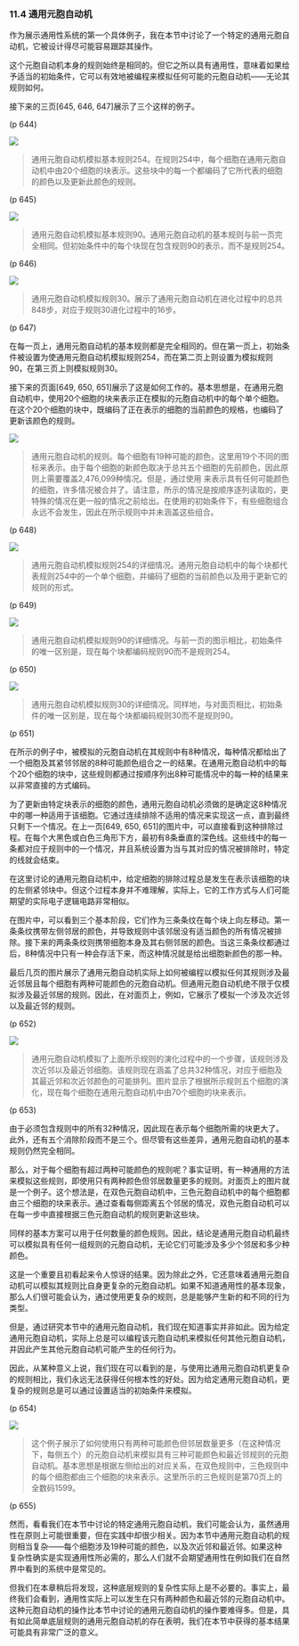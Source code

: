 ### 11.4  通用元胞自动机

作为展示通用性系统的第一个具体例子，我在本节中讨论了一个特定的通用元胞自动机，它被设计得尽可能容易跟踪其操作。

这个元胞自动机本身的规则始终是相同的。但它之所以具有通用性，意味着如果给予适当的初始条件，它可以有效地被编程来模拟任何可能的元胞自动机——无论其规则如何。

接下来的三页[645, 646, 647]展示了三个这样的例子。

(p 644)

![](assets/p645.png)

>通用元胞自动机模拟基本规则254。在规则254中，每个细胞在通用元胞自动机中由20个细胞的块表示。这些块中的每一个都编码了它所代表的细胞的颜色以及更新此颜色的规则。

(p 645)

![](assets/p646.png)

>通用元胞自动机模拟基本规则90。通用元胞自动机的基本规则与前一页完全相同。但初始条件中的每个块现在包含规则90的表示，而不是规则254。

(p 646)

![](assets/p647.png)

>通用元胞自动机模拟规则30。展示了通用元胞自动机在进化过程中的总共848步，对应于规则30进化过程中的16步。

(p 647)

在每一页上，通用元胞自动机的基本规则都是完全相同的。但在第一页上，初始条件被设置为使通用元胞自动机模拟规则254，而在第二页上则设置为模拟规则90，在第三页上则模拟规则30。

接下来的页面[649, 650, 651]展示了这是如何工作的。基本思想是，在通用元胞自动机中，使用20个细胞的块来表示正在模拟的元胞自动机中的每个单个细胞。在这个20个细胞的块中，既编码了正在表示的细胞的当前颜色的规格，也编码了更新该颜色的规则。

![](assets/p648.png)

>通用元胞自动机的规则。每个细胞有19种可能的颜色，这里用19个不同的图标来表示。由于每个细胞的新颜色取决于总共五个细胞的先前颜色，因此原则上需要覆盖2,476,099种情况。但是，通过使用   来表示具有任何可能颜色的细胞，许多情况被合并了。请注意，所示的情况是按顺序逐列读取的，更特殊的情况在更一般的情况之前给出。在使用的初始条件下，有些细胞组合永远不会发生，因此在所示规则中并未涵盖这些组合。

(p 648)

![](assets/p649.png)

>通用元胞自动机模拟规则254的详细情况。通用元胞自动机中的每个块都代表规则254中的一个单个细胞，并编码了细胞的当前颜色以及用于更新它的规则的形式。

(p 649)

![](assets/p650.png)

>通用元胞自动机模拟规则90的详细情况。与前一页的图示相比，初始条件的唯一区别是，现在每个块都编码规则90而不是规则254。

(p 650)

![](assets/p651.png)

>通用元胞自动机模拟规则30的详细情况。同样地，与对面页相比，初始条件的唯一区别是，现在每个块都编码规则30而不是规则90。

(p 651)

在所示的例子中，被模拟的元胞自动机在其规则中有8种情况，每种情况都给出了一个细胞及其紧邻邻居的8种可能颜色组合之一的结果。在通用元胞自动机中的每个20个细胞的块中，这些规则都通过按顺序列出8种可能情况中的每一种的结果来以非常直接的方式编码。

为了更新由特定块表示的细胞的颜色，通用元胞自动机必须做的是确定这8种情况中的哪一种适用于该细胞。它通过连续排除不适用的情况来实现这一点，直到最终只剩下一个情况。在上一页[649, 650, 651]的图片中，可以直接看到这种排除过程。在每个大黑色或白色三角形下方，最初有8条垂直的深色线。这些线中的每一条都对应于规则中的一个情况，并且系统设置为当与其对应的情况被排除时，特定的线就会结束。

在这里讨论的通用元胞自动机中，给定细胞的排除过程总是发生在表示该细胞的块的左侧紧邻块中。但这个过程本身并不难理解，实际上，它的工作方式与人们可能期望的实际电子逻辑电路非常相似。

在图片中，可以看到三个基本阶段，它们作为三条条纹在每个块上向左移动。第一条条纹携带左侧邻居的颜色，并导致规则中该邻居没有适当颜色的所有情况被排除。接下来的两条条纹则携带细胞本身及其右侧邻居的颜色。当这三条条纹都通过后，8种情况中只有一种会存活下来，而这种情况就是给出细胞新颜色的那一种。

最后几页的图片展示了通用元胞自动机实际上如何被编程以模拟任何其规则涉及最近邻居且每个细胞有两种可能颜色的元胞自动机。但通用元胞自动机绝不限于仅模拟涉及最近邻居的规则。因此，在对面页上，例如，它展示了模拟一个涉及次近邻以及最近邻的规则。

(p 652)

![](assets/p653.png)

>通用元胞自动机模拟了上面所示规则的演化过程中的一个步骤，该规则涉及次近邻以及最近邻细胞。该规则现在涵盖了总共32种情况，对应于细胞及其最近邻和次近邻颜色的可能排列。图片显示了根据所示规则五个细胞的演化，现在每个细胞在通用元胞自动机中由70个细胞的块来表示。

(p 653)

由于必须包含规则中的所有32种情况，因此现在表示每个细胞所需的块更大了。此外，还有五个消除阶段而不是三个。但尽管有这些差异，通用元胞自动机的基本规则仍然完全相同。

那么，对于每个细胞有超过两种可能颜色的规则呢？事实证明，有一种通用的方法来模拟这些规则，即使用只有两种颜色但邻居数量更多的规则。对面页上的图片就是一个例子。这个想法是，在双色元胞自动机中，三色元胞自动机中的每个细胞都由三个细胞的块来表示。通过查看每侧距离五个邻居的情况，双色元胞自动机可以在每一步中直接根据三色元胞自动机的规则更新这些块。

同样的基本方案可以用于任何数量的颜色规则。因此，结论是通用元胞自动机最终可以模拟具有任何一组规则的元胞自动机，无论它们可能涉及多少个邻居和多少种颜色。

这是一个重要且初看起来令人惊讶的结果。因为除此之外，它还意味着通用元胞自动机可以模拟其规则比自身更复杂的元胞自动机。如果不知道通用性的基本现象，那么人们很可能会认为，通过使用更复杂的规则，总是能够产生新的和不同的行为类型。

但是，通过研究本节中的通用元胞自动机，我们现在知道事实并非如此。因为给定通用元胞自动机，实际上总是可以编程该元胞自动机来模拟任何其他元胞自动机，并因此产生其他元胞自动机可能产生的任何行为。

因此，从某种意义上说，我们现在可以看到的是，与使用比通用元胞自动机更复杂的规则相比，我们永远无法获得任何根本性的好处。因为给定通用元胞自动机，更复杂的规则总是可以通过设置适当的初始条件来模拟。

(p 654)

![](assets/p655.png)

>这个例子展示了如何使用只有两种可能颜色但邻居数量更多（在这种情况下，每侧五个）的元胞自动机来模拟具有三种可能颜色和最近邻规则的元胞自动机。基本思想是根据左侧给出的对应关系，在双色规则中，三色规则中的每个细胞都由三个细胞的块来表示。这里所示的三色规则是第70页上的全数码1599。

(p 655)

然而，看看我们在本节中讨论的特定通用元胞自动机，我们可能会认为，虽然通用性在原则上可能很重要，但在实践中却很少相关。因为本节中通用元胞自动机的规则相当复杂——每个细胞涉及19种可能的颜色，以及次近邻和最近邻。如果这种复杂性确实是实现通用性所必需的，那么人们就不会期望通用性在例如我们在自然界中看到的系统中是常见的。

但我们在本章稍后将发现，这种底层规则的复杂性实际上是不必要的。事实上，最终我们会看到，通用性实际上可以发生在只有两种颜色和最近邻的元胞自动机中。这种元胞自动机的操作比本节中讨论的通用元胞自动机的操作要难得多。但是，具有如此简单底层规则的通用元胞自动机的存在表明，我们在本节中获得的基本结果可能具有非常广泛的意义。

